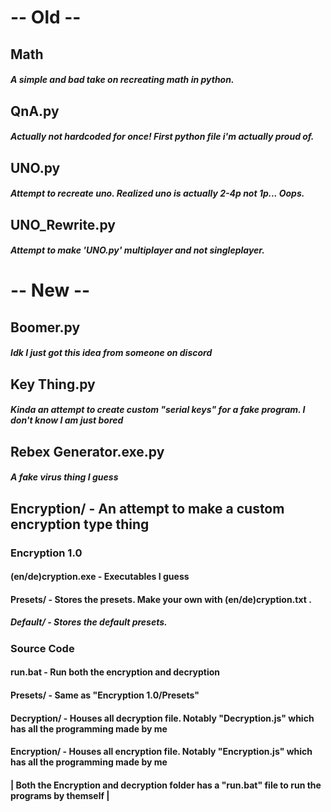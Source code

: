 # -- Old --

## Math
##### A simple and bad take on recreating math in python.

## QnA.py
##### Actually not hardcoded for once! First python file i'm actually proud of.

## UNO.py
##### Attempt to recreate uno. Realized uno is actually 2-4p not 1p... Oops.

## UNO_Rewrite.py
##### Attempt to make 'UNO.py' multiplayer and not singleplayer.

# -- New --

## Boomer.py
##### Idk I just got this idea from someone on discord

## Key Thing.py
##### Kinda an attempt to create custom "serial keys" for a fake program. I don't know I am just bored

## Rebex Generator.exe.py
##### A fake virus thing I guess

## Encryption/ - An attempt to make a custom encryption type thing
### Encryption 1.0
#### (en/de)cryption.exe - Executables I guess
#### Presets/ - Stores the presets. Make your own with (en/de)cryption.txt .
##### Default/ - Stores the default presets.
### Source Code
#### run.bat - Run both the encryption and decryption
#### Presets/ - Same as "Encryption 1.0/Presets"
#### Decryption/ - Houses all decryption file. Notably "Decryption.js" which has all the programming made by me
#### Encryption/ - Houses all encryption file. Notably "Encryption.js" which has all the programming made by me
#### | Both the Encryption and decryption folder has a "run.bat" file to run the programs by themself |